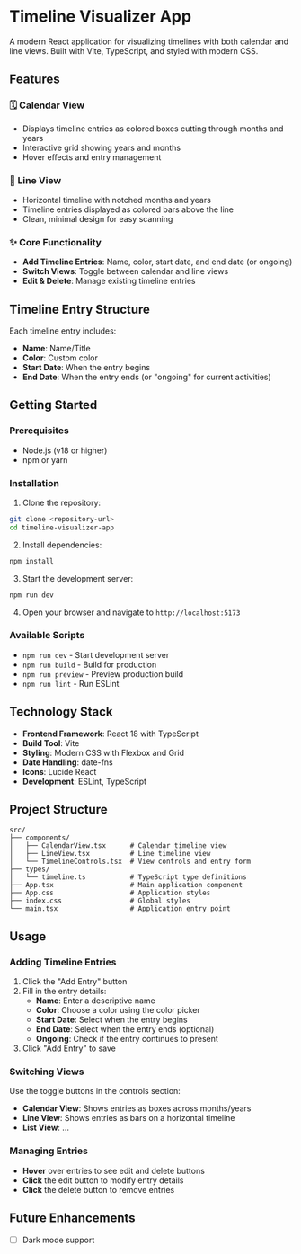 # Timeline Visualizer App

A modern React application for visualizing timelines with both calendar and line views. Built with Vite, TypeScript, and styled with modern CSS.

## Features

### 🗓️ Calendar View
- Displays timeline entries as colored boxes cutting through months and years
- Interactive grid showing years and months
- Hover effects and entry management

### 📏 Line View  
- Horizontal timeline with notched months and years
- Timeline entries displayed as colored bars above the line
- Clean, minimal design for easy scanning

### ✨ Core Functionality
- **Add Timeline Entries**: Name, color, start date, and end date (or ongoing)
- **Switch Views**: Toggle between calendar and line views
- **Edit & Delete**: Manage existing timeline entries

## Timeline Entry Structure

Each timeline entry includes:
- **Name**: Name/Title
- **Color**: Custom color
- **Start Date**: When the entry begins
- **End Date**: When the entry ends (or "ongoing" for current activities)

## Getting Started

### Prerequisites
- Node.js (v18 or higher)
- npm or yarn

### Installation

1. Clone the repository:
```bash
git clone <repository-url>
cd timeline-visualizer-app
```

2. Install dependencies:
```bash
npm install
```

3. Start the development server:
```bash
npm run dev
```

4. Open your browser and navigate to `http://localhost:5173`

### Available Scripts

- `npm run dev` - Start development server
- `npm run build` - Build for production
- `npm run preview` - Preview production build
- `npm run lint` - Run ESLint

## Technology Stack

- **Frontend Framework**: React 18 with TypeScript
- **Build Tool**: Vite
- **Styling**: Modern CSS with Flexbox and Grid
- **Date Handling**: date-fns
- **Icons**: Lucide React
- **Development**: ESLint, TypeScript

## Project Structure

```
src/
├── components/
│   ├── CalendarView.tsx      # Calendar timeline view
│   ├── LineView.tsx          # Line timeline view
│   └── TimelineControls.tsx  # View controls and entry form
├── types/
│   └── timeline.ts           # TypeScript type definitions
├── App.tsx                   # Main application component
├── App.css                   # Application styles
├── index.css                 # Global styles
└── main.tsx                  # Application entry point
```

## Usage

### Adding Timeline Entries

1. Click the "Add Entry" button
2. Fill in the entry details:
   - **Name**: Enter a descriptive name
   - **Color**: Choose a color using the color picker
   - **Start Date**: Select when the entry begins
   - **End Date**: Select when the entry ends (optional)
   - **Ongoing**: Check if the entry continues to present
3. Click "Add Entry" to save

### Switching Views

Use the toggle buttons in the controls section:
- **Calendar View**: Shows entries as boxes across months/years
- **Line View**: Shows entries as bars on a horizontal timeline
- **List View**: ...

### Managing Entries

- **Hover** over entries to see edit and delete buttons
- **Click** the edit button to modify entry details
- **Click** the delete button to remove entries

## Future Enhancements

- [ ] Dark mode support
